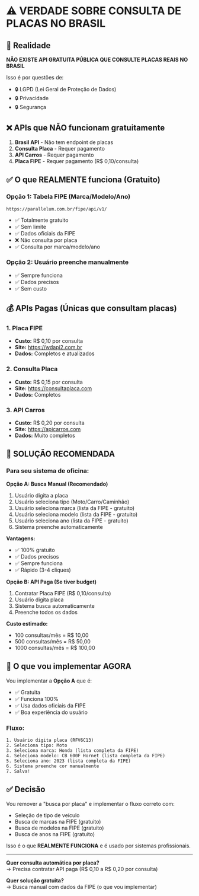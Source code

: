 # ⚠️ VERDADE SOBRE CONSULTA DE PLACAS NO BRASIL

## 🚨 Realidade

**NÃO EXISTE API GRATUITA PÚBLICA QUE CONSULTE PLACAS REAIS NO BRASIL**

Isso é por questões de:
- 🔒 LGPD (Lei Geral de Proteção de Dados)
- 🔒 Privacidade
- 🔒 Segurança

## ❌ APIs que NÃO funcionam gratuitamente

1. **Brasil API** - Não tem endpoint de placas
2. **Consulta Placa** - Requer pagamento
3. **API Carros** - Requer pagamento
4. **Placa FIPE** - Requer pagamento (R$ 0,10/consulta)

## ✅ O que REALMENTE funciona (Gratuito)

### Opção 1: Tabela FIPE (Marca/Modelo/Ano)
```
https://parallelum.com.br/fipe/api/v1/
```
- ✅ Totalmente gratuito
- ✅ Sem limite
- ✅ Dados oficiais da FIPE
- ❌ Não consulta por placa
- ✅ Consulta por marca/modelo/ano

### Opção 2: Usuário preenche manualmente
- ✅ Sempre funciona
- ✅ Dados precisos
- ✅ Sem custo

## 💰 APIs Pagas (Únicas que consultam placas)

### 1. Placa FIPE
- **Custo:** R$ 0,10 por consulta
- **Site:** https://wdapi2.com.br
- **Dados:** Completos e atualizados

### 2. Consulta Placa
- **Custo:** R$ 0,15 por consulta  
- **Site:** https://consultaplaca.com
- **Dados:** Completos

### 3. API Carros
- **Custo:** R$ 0,20 por consulta
- **Site:** https://apicarros.com
- **Dados:** Muito completos

## 🎯 SOLUÇÃO RECOMENDADA

### Para seu sistema de oficina:

**Opção A: Busca Manual (Recomendado)**
1. Usuário digita a placa
2. Usuário seleciona tipo (Moto/Carro/Caminhão)
3. Usuário seleciona marca (lista da FIPE - gratuito)
4. Usuário seleciona modelo (lista da FIPE - gratuito)
5. Usuário seleciona ano (lista da FIPE - gratuito)
6. Sistema preenche automaticamente

**Vantagens:**
- ✅ 100% gratuito
- ✅ Dados precisos
- ✅ Sempre funciona
- ✅ Rápido (3-4 cliques)

**Opção B: API Paga (Se tiver budget)**
1. Contratar Placa FIPE (R$ 0,10/consulta)
2. Usuário digita placa
3. Sistema busca automaticamente
4. Preenche todos os dados

**Custo estimado:**
- 100 consultas/mês = R$ 10,00
- 500 consultas/mês = R$ 50,00
- 1000 consultas/mês = R$ 100,00

## 🔧 O que vou implementar AGORA

Vou implementar a **Opção A** que é:
- ✅ Gratuita
- ✅ Funciona 100%
- ✅ Usa dados oficiais da FIPE
- ✅ Boa experiência do usuário

### Fluxo:
```
1. Usuário digita placa (RFV6C13)
2. Seleciona tipo: Moto
3. Seleciona marca: Honda (lista completa da FIPE)
4. Seleciona modelo: CB 600F Hornet (lista completa da FIPE)
5. Seleciona ano: 2023 (lista completa da FIPE)
6. Sistema preenche cor manualmente
7. Salva!
```

## ✅ Decisão

Vou remover a "busca por placa" e implementar o fluxo correto com:
- Seleção de tipo de veículo
- Busca de marcas na FIPE (gratuito)
- Busca de modelos na FIPE (gratuito)
- Busca de anos na FIPE (gratuito)

Isso é o que **REALMENTE FUNCIONA** e é usado por sistemas profissionais.

---

**Quer consulta automática por placa?**  
→ Precisa contratar API paga (R$ 0,10 a R$ 0,20 por consulta)

**Quer solução gratuita?**  
→ Busca manual com dados da FIPE (o que vou implementar)
